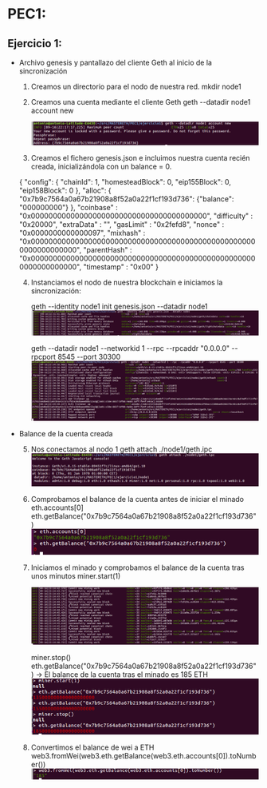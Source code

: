 # PEC1:

## Ejercicio 1: 

- Archivo genesis y pantallazo del cliente Geth al inicio de la sincronización

  1. Creamos un directorio para el nodo de nuestra red.	
     mkdir node1

  2. Creamos una cuenta mediante el cliente Geth
     geth --datadir node1 account new

     ![img1](./PEC1/ejercicio1/images/account1.png)

  3. Creamos el fichero genesis.json e incluimos nuestra cuenta recién creada, inicializándola con un balance = 0.

	{
	    "config": {
		"chainId": 1,
		"homesteadBlock": 0,
		"eip155Block": 0,
		"eip158Block": 0
	    },
	    "alloc": {
		"0x7b9c7564a0a67b21908a8f52a0a22f1cf193d736": {"balance": "000000000"}
	      },
	    "coinbase"   : "0x0000000000000000000000000000000000000000",
	    "difficulty" : "0x20000",
	    "extraData"  : "",
	    "gasLimit"   : "0x2fefd8",
	    "nonce"   : "0x0000000000000097",
	    "mixhash" : "0x0000000000000000000000000000000000000000000000000000000000000000",
	    "parentHash" : "0x0000000000000000000000000000000000000000000000000000000000000000",
	    "timestamp"  : "0x00"
	}

  4. Instanciamos el nodo de nuestra blockchain e iniciamos la sincronización:
       
       geth --identity node1 init genesis.json --datadir node1
       ![alt text](PEC1/ejercicio1/images/instancia1.png "Instance")

       geth --datadir node1 --networkid 1 --rpc --rpcaddr "0.0.0.0" --rpcport 8545 --port 30300
       ![alt text](PEC1/ejercicio1/images/synchro1.png "Synchronization")



- Balance de la cuenta creada

  5. Nos conectamos al nodo 1 
       geth attach ./node1/geth.ipc
       ![alt text](PEC1/ejercicio1/images/connect_node1.png "Connection to node1")

  
  6. Comprobamos el balance de la cuenta antes de iniciar  el minado 
      eth.accounts[0] 
      eth.getBalance("0x7b9c7564a0a67b21908a8f52a0a22f1cf193d736")
      ![alt text](PEC1/ejercicio1/images/balance_before_mining.png "Balance before mining")

  7. Iniciamos el minado y comprobamos el balance de la cuenta tras unos minutos
     miner.start(1)

     ![alt text](PEC1/ejercicio1/images/mining1.png "Start mining")

     miner.stop()
     eth.getBalance("0x7b9c7564a0a67b21908a8f52a0a22f1cf193d736") -> El balance de la cuenta tras el minado es 185 ETH
     ![alt text](PEC1/ejercicio1/images/balance_after_mining.png "Balance after mining")

  8. Convertimos el balance de wei a ETH 
     web3.fromWei(web3.eth.getBalance(web3.eth.accounts[0]).toNumber()) 
     ![alt text](PEC1/ejercicio1/images/weitoeth.png "Balance in ETH")
      




